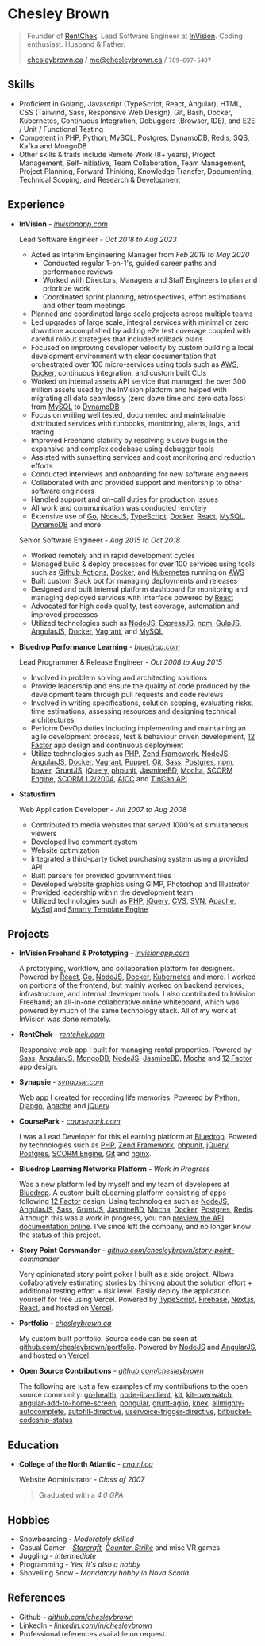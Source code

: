 Chesley Brown
======

> Founder of [RentChek](https://rentchek.com). Lead Software Engineer at [InVision](https://www.invisionapp.com). Coding enthusiast. Husband & Father.
>
> [chesleybrown.ca](https://chesleybrown.ca) / [me@chesleybrown.ca](mailto:me@chesleybrown.ca) / `709-697-5407`


## Skills

- Proficient in Golang, Javascript (TypeScript, React, Angular), HTML, CSS (Tailwind, Sass, Responsive Web Design), Git, Bash, Docker, Kubernetes, Continuous Integration, Debuggers (Browser, IDE), and E2E / Unit / Functional Testing
- Competent in PHP, Python, MySQL, Postgres, DynamoDB, Redis, SQS, Kafka and MongoDB
- Other skills & traits include Remote Work (8+ years), Project Management, Self-Initiative, Team Collaboration, Team Management, Project Planning, Forward Thinking, Knowledge Transfer, Documenting, Technical Scoping, and Research & Development


## Experience

- **InVision** - _[invisionapp.com](https://invisionapp.com)_

	Lead Software Engineer - _Oct 2018 to Aug 2023_

	- Acted as Interim Engineering Manager from _Feb 2019 to May 2020_
	  - Conducted regular 1-on-1's, guided career paths and performance reviews
	  - Worked with Directors, Managers and Staff Engineers to plan and prioritize work
	  - Coordinated sprint planning, retrospectives, effort estimations and other team meetings
	- Planned and coordinated large scale projects across multiple teams
	- Led upgrades of large scale, integral services with minimal or zero downtime accomplished by adding e2e test coverage coupled with careful rollout strategies that included rollback plans
	- Focused on improving developer velocity by custom building a local development environment with clear documentation that orchestrated over 100 micro-services using tools such as [AWS](https://aws.amazon.com), [Docker](https://www.docker.com), continuous integration, and custom built CLIs
	- Worked on internal assets API service that managed the over 300 million assets used by the InVision platform and helped with migrating all data seamlessly (zero down time and zero data loss) from [MySQL](https://www.mysql.com) to [DynamoDB](https://aws.amazon.com/dynamodb/)
	- Focus on writing well tested, documented and maintainable distributed services with runbooks, monitoring, alerts, logs, and tracing
	- Improved Freehand stability by resolving elusive bugs in the expansive and complex codebase using debugger tools
	- Assisted with sunsetting services and cost monitoring and reduction efforts
	- Conducted interviews and onboarding for new software engineers
	- Collaborated with and provided support and mentorship to other software engineers
	- Handled support and on-call duties for production issues
	- All work and communication was conducted remotely
	- Extensive use of [Go](https://go.dev), [NodeJS](https://nodejs.org), [TypeScript](https://www.typescriptlang.org), [Docker](https://www.docker.com), [React](https://react.dev), [MySQL](https://www.mysql.com), [DynamoDB](https://aws.amazon.com/dynamodb/) and more

	Senior Software Engineer - _Aug 2015 to Oct 2018_

	- Worked remotely and in rapid development cycles
	- Managed build & deploy processes for over 100 services using tools such as [Github Actions](https://github.com/features/actions), [Docker](https://www.docker.com), and [Kubernetes](https://kubernetes.io) running on [AWS](https://aws.amazon.com)
	- Built custom Slack bot for managing deployments and releases
	- Designed and built internal platform dashboard for monitoring and managing deployed services with interface powered by [React](https://react.dev)
	- Advocated for high code quality, test coverage, automation and improved processes
	- Utilized technologies such as [NodeJS](https://nodejs.org), [ExpressJS](https://expressjs.com), [npm](https://www.npmjs.org), [GulpJS](https://gulpjs.com), [AngularJS](https://angularjs.org), [Docker](https://www.docker.com), [Vagrant](https://www.vagrantup.com), and [MySQL](https://www.mysql.com)

- **Bluedrop Performance Learning** - _[bluedrop.com](https://www.bluedrop.com)_

	Lead Programmer & Release Engineer - _Oct 2008 to Aug 2015_

	- Involved in problem solving and architecting solutions
	- Provide leadership and ensure the quality of code produced by the development team through pull requests and code reviews
	- Involved in writing specifications, solution scoping, evaluating risks, time estimations, assessing resources and designing technical architectures
	- Perform DevOp duties including implementing and maintaining an agile development process, test & behaviour driven development, [12 Factor](https://12factor.net) app design and continuous deployment
	- Utilize technologies such as [PHP](https://php.net), [Zend Framework](https://framework.zend.com), [NodeJS](https://nodejs.org), [AngularJS](https://angularjs.org), [Docker](https://docker.io), [Vagrant](https://www.vagrantup.com), [Puppet](https://puppetlabs.com), [Git](https://git-scm.com), [Sass](https://sass-lang.com), [Postgres](https://www.postgresql.org), [npm](https://www.npmjs.org), [bower](https://bower.io), [GruntJS](https://gruntjs.com), [jQuery](https://jquery.com), [phpunit](https://phpunit.de), [JasmineBD](https://jasmine.github.io), [Mocha](https://mochajs.org), [SCORM Engine](https://scorm.com/engine), [SCORM 1.2/2004](https://en.wikipedia.org/wiki/Sharable_Content_Object_Reference_Model), [AICC](https://en.wikipedia.org/wiki/Aviation_Industry_Computer-Based_Training_Committee) and [TinCan API](https://tincanapi.com)

- **Statusfirm**

	Web Application Developer - _Jul 2007 to Aug 2008_

	- Contributed to media websites that served 1000's of simultaneous viewers
	- Developed live comment system
	- Website optimization
	- Integrated a third-party ticket purchasing system using a provided API
	- Built parsers for provided government files
	- Developed website graphics using GIMP, Photoshop and Illustrator
	- Provided leadership within the development team
	- Utilized technologies such as [PHP](https://php.net), [jQuery](https://jquery.com), [CVS](https://www.nongnu.org/cvs/), [SVN](https://subversion.apache.org), [Apache](https://httpd.apache.org), [MySql](https://www.mysql.com) and [Smarty Template Engine](https://www.smarty.net)


## Projects

- **InVision Freehand & Prototyping** - _[invisionapp.com](https://invisionapp.com)_

	A prototyping, workflow, and collaboration platform for designers. Powered by [React](https://react.dev), [Go](https://go.dev), [NodeJS](https://nodejs.org), [Docker](https://www.docker.com), [Kubernetes](https://kubernetes.io) and more. I worked on portions of the frontend, but mainly worked on backend services, infrastructure, and internal developer tools. I also contributed to InVision Freehand; an all-in-one collaborative online whiteboard, which was powered by much of the same technology stack. All of my work at InVision was done remotely.

- **RentChek** - _[rentchek.com](https://rentchek.com)_

	Responsive web app I built for managing rental properties. Powered by [Sass](https://sass-lang.com), [AngularJS](https://angularjs.org), [MongoDB](https://mongodb.org), [NodeJS](https://nodejs.org), [JasmineBD](https://jasmine.github.io), [Mocha](https://mochajs.org) and [12 Factor](https://12factor.net) app design.

- **Synapsie** - _[synapsie.com](https://github.com/chesleybrown/synapsie)_

	Web app I created for recording life memories. Powered by [Python](https://www.python.org), [Django](https://www.djangoproject.com), [Apache](https://httpd.apache.org) and [jQuery](https://jquery.com).

- **CoursePark** - _[coursepark.com](https://www.coursepark.com)_

	I was a Lead Developer for this eLearning platform at [Bluedrop](https://www.bluedrop.com). Powered by technologies such as [PHP](https://php.net), [Zend Framework](https://framework.zend.com), [phpunit](https://phpunit.de), [jQuery](https://jquery.com), [Postgres](https://www.postgresql.org), [SCORM Engine](https://scorm.com/engine), [Git](https://git-scm.com) and [nginx](https://nginx.org).

- **Bluedrop Learning Networks Platform** - _Work in Progress_

	Was a new platform led by myself and my team of developers at [Bluedrop](https://www.bluedrop.com). A custom built eLearning platform consisting of apps following [12 Factor](https://12factor.net) design. Using technologies such as [NodeJS](https://nodejs.org), [AngularJS](https://angularjs.org), [Sass](https://sass-lang.com), [GruntJS](https://gruntjs.com), [JasmineBD](https://jasmine.github.io), [Mocha](https://mochajs.org), [Docker](https://docker.io), [Postgres](https://www.postgresql.org), [Redis](https://redis.io). Although this was a work in progress, you can [preview the API documentation online](https://bln-docs.coursepark.com). I've since left the company, and no longer know the status of this project.

- **Story Point Commander** - _[github.com/chesleybrown/story-point-commander](https://github.com/chesleybrown/story-point-commander)_

	Very opinionated story point poker I built as a side project. Allows collaboratively estimating stories by thinking about the solution effort + additional testing effort + risk level. Easily deploy the application yourself for free using Vercel. Powered by [TypeScript](https://www.typescriptlang.org), [Firebase](https://firebase.google.com), [Next.js](https://nextjs.org), [React](https://react.dev), and hosted on [Vercel](https://vercel.com).

- **Portfolio** - _[chesleybrown.ca](https://chesleybrown.ca)_

	My custom built portfolio. Source code can be seen at [github.com/chesleybrown/portfolio](https://github.com/chesleybrown/portfolio). Powered by [NodeJS](https://nodejs.org) and [AngularJS](https://angularjs.org), and hosted on [Vercel](https://vercel.com).

- **Open Source Contributions** - _[github.com/chesleybrown](https://github.com/chesleybrown)_

	The following are just a few examples of my contributions to the open source community:
	[go-health](https://github.com/InVisionApp/go-health), [node-jira-client](https://github.com/jira-node/node-jira-client), [kit](https://github.com/InVisionApp/kit), [kit-overwatch](https://github.com/InVisionApp/kit-overwatch), [angular-add-to-home-screen](https://github.com/austinpray/angular-add-to-home-screen), [pongular](https://github.com/FungusHumungus/pongular), [grunt-aglio](https://github.com/arbus/grunt-aglio), [knex](https://github.com/tgriesser/knex), [allmighty-autocomplete](https://github.com/JustGoscha/allmighty-autocomplete), [autofill-directive](https://github.com/chesleybrown/autofill-directive), [uservoice-trigger-directive](https://github.com/chesleybrown/uservoice-trigger-directive), [bitbucket-codeship-status](https://github.com/chesleybrown/bitbucket-codeship-status)


## Education

- **College of the North Atlantic** - _[cna.nl.ca](https://www.cna.nl.ca)_

	Website Administrator - _Class of 2007_
	> Graduated with a _4.0 GPA_


## Hobbies

- Snowboarding - _Moderately skilled_
- Casual Gamer - _[Starcraft](https://starcraft2.com), [Counter-Strike](https://blog.counter-strike.net)_ and misc VR games
- Juggling - _Intermediate_
- Programming - _Yes, it's also a hobby_
- Shovelling Snow - _Mandatory hobby in Nova Scotia_

## References

- Github - _[github.com/chesleybrown](https://github.com/chesleybrown)_
- LinkedIn - _[linkedin.com/in/chesleybrown](https://www.linkedin.com/in/chesleybrown)_
- Professional references available on request.
